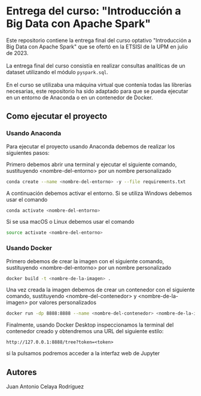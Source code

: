 # Entrega del curso: "Introducción a Big Data con Apache Spark"
Este repositorio contiene la entrega final del curso optativo "Introducción a Big Data con Apache Spark" que se ofertó en la ETSISI de la UPM en julio de 2023.
</br></br>
La entrega final del curso consistía en realizar consultas analíticas de un dataset utilizando el módulo `pyspark.sql`.
</br></br>
En el curso se utilizaba una máquina virtual que contenía todas las librerías necesarias, este repositorio ha sido adaptado para que se pueda ejecutar en un entorno de Anaconda o en un contenedor de Docker.

## Como ejecutar el proyecto

### Usando Anaconda
Para ejecutar el proyecto usando Anaconda debemos de realizar los siguientes pasos:

Primero debemos abrir una terminal y ejecutar el siguiente comando, sustituyendo
\<nombre-del-entorno> por un nombre personalizado
```bash
conda create --name <nombre-del-entorno> -y --file requirements.txt
```
A continuación debemos activar el entorno. Si se utiliza Windows debemos usar el comando
```bash
conda activate <nombre-del-entorno>
```
Si se usa macOS o Linux debemos usar el comando
```bash
source activate <nombre-del-entorno>
```

### Usando Docker
Primero debemos de crear la imagen con el siguiente comando, sustituyendo
\<nombre-del-entorno> por un nombre personalizado
```bash
docker build -t <nombre-de-la-imagen> .
```
Una vez creada la imagen debemos de crear un contenedor con el siguiente comando, sustituyendo \<nombre-del-contenedor> y \<nombre-de-la-imagen> por valores personalizados
```bash
docker run -dp 8888:8888 --name <nombre-del-contenedor> <nombre-de-la-imagen>
```
Finalmente, usando Docker Desktop inspeccionamos la terminal del contenedor creado y obtendremos una URL del siguiente estilo:
```url
http://127.0.0.1:8888/tree?token=<token>
```
si la pulsamos podremos acceder a la interfaz web de Jupyter

## Autores
Juan Antonio Celaya Rodríguez